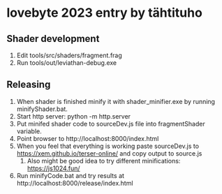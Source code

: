 # lovebyte 2023 entry by tähtituho
## Shader development
1. Edit tools/src/shaders/fragment.frag
1. Run tools/out/leviathan-debug.exe

## Releasing
1. When shader is finished minify it with shader_minifier.exe by running minifyShader.bat.
1. Start http server: python -m http.server 
1. Put minifed shader code to sourceDev.js file into fragmentShader variable.
1. Point browser to http://localhost:8000/index.html
1. When you feel that everything is working paste sourceDev.js to https://xem.github.io/terser-online/ and copy output to source.js
    1. Also might be good idea to try different minifications: https://js1024.fun/ 
1. Run minifyCode.bat and try results at http://localhost:8000/release/index.html
